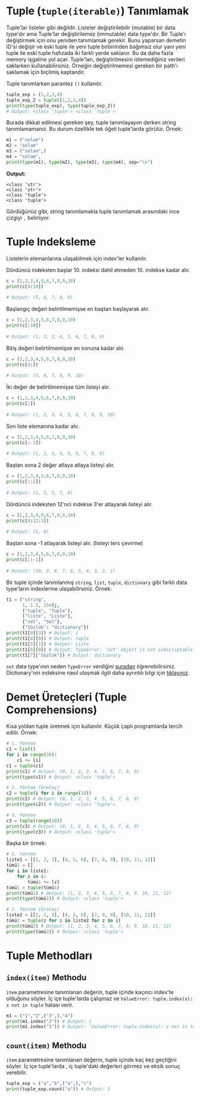 ﻿# Tuple (`tuple(iterable)`) Tanımlamak
Tuple'lar listeler gibi değildir. Listeler değiştirilebilir (mutable) bir data type'dır ama Tuple'lar değiştirilemez (immutable) data type'dır. Bir Tuple'ı değiştirmek için onu yeniden tanımlamak gerekir. Bunu yaparsan demetin ID'si değişir ve eski tuple ile yeni tuple birbirinden bağımsız olur yani yeni tuple ile eski tuple hafızada iki farklı yerde saklanır. Bu da daha fazla memory işgaline yol açar. Tuple'ları, değiştirilmesini istemediğiniz verileri saklarken kullanabilirsiniz. Örneğin değiştirilmemesi gereken bir path'ı saklamak için biçilmiş kaptandır.

Tuple tanımlarken parantez `()` kullanılır.
```py
tuple_exp = (1,2,3,4)
tuple_exp_2 = tuple([1,2,3,4]) 
print(type(tuple_exp), type(tuple_exp_2))
# Output: <class 'tuple'> <class 'tuple'>
```
Burada dikkat edilmesi gereken şey, tuple tanımlayayım derken string tanımlamamanız. Bu durum özellikle tek öğeli tuple'larda görülür. Örnek:
```py
m1 = ("selam")
m2 = "selam"
m3 = ("selam",)
m4 = "selam",
print(type(m1), type(m2), type(m3), type(m4), sep="\n")
```
**Output:**
```
<class 'str'>
<class 'str'>
<class 'tuple'>
<class 'tuple'>
```
Gördüğünüz gibi, string tanımlamakla tuple tanımlamak arasındaki ince çizgiyi `,` belirliyor.

# Tuple Indeksleme
Listelerin elemanlarına ulaşabilmek için index'ler kullanılır.

Dördüncü indeksten başlar 10. indeksi dahil etmeden 10. indekse kadar alır.
```py
c = (1,2,3,4,5,6,7,8,9,10)
print(c[4:10])
  
# Output: (5, 6, 7, 8, 9)
```
Başlangıç değeri belirtilmemişse en baştan başlayarak alır.
```py
c = (1,2,3,4,5,6,7,8,9,10)
print(c[:10])
  
# Output: (1, 2, 3, 4, 5, 6, 7, 8, 9)
```
Bitiş değeri belirtilmemişse en sonuna kadar alır.
```py
c = (1,2,3,4,5,6,7,8,9,10)
print(c[4:])
  
# Output: (5, 6, 7, 8, 9, 10)
```
İki değer de belirtilmemişse tüm listeyi alır.
```py
c = (1,2,3,4,5,6,7,8,9,10)
print(c[:])
  
# Output: (1, 2, 3, 4, 5, 6, 7, 8, 9, 10)
```
Son liste elemanına kadar alır.
```py
c = (1,2,3,4,5,6,7,8,9,10)
print(c[:-1])
  
# Output: (1, 2, 3, 4, 5, 6, 7, 8, 9)
```
Baştan sona 2 değer atlaya atlaya listeyi alır.
```py
c = (1,2,3,4,5,6,7,8,9,10)
print(c[::2])
  
# Output: (1, 3, 5, 7, 9)
```
Dördüncü indeksten 12'nci indekse 3'er atlayarak listeyi alır.
```py
c = (1,2,3,4,5,6,7,8,9,10)
print(c[4:12:3])
  
# Output: (5, 8)
```
Baştan sona -1 atlayarak listeyi alır. (listeyi ters çevirme)
```py
c = (1,2,3,4,5,6,7,8,9,10)
print(c[::-1])
  
# Output: (10, 9, 8, 7, 6, 5, 4, 3, 2, 1)
```
Bir tuple içinde tanımlanmış `string`, `list`, `tuple`, `dictionary` gibi farklı data type'ların indexlerine ulaşabilirsiniz. Örnek:
```py
t1 = ("string",
	  1, 1.5, 15+5j,
	  ("tuple", "Tuple"),
	  ["liste", "Liste"],
	  {"set", "Set"},
	  {"Sözlük": "dictionary"})
print(t1[0][3]) # Output: i
print(t1[4][0]) # Output: tuple
print(t1[5][1]) # Output: Liste
print(t1[6][0]) # Output: TypeError: 'set' object is not subscriptable
print(t1[7]["Sözlük"]) # Output: dictionary
```
`set` data type'ının neden `TypeError` verdiğini [şuradan](set) öğrenebilirsiniz. Dictionary'nin indeksine nasıl ulaşmak ilgili daha ayrıntılı bilgi için [tıklayınız](asdasd).

# Demet Üreteçleri (Tuple Comprehensions)
Kısa yoldan tuple üretmek için kullanılır. Küçük çaplı programlarda tercih edilir. Örnek:
```py
# 1. Yöntem
c1 = list()
for i in range(10):
	c1 += [i]
c1 = tuple(c1)
print(c1) # Output: (0, 1, 2, 3, 4, 5, 6, 7, 8, 9)
print(type(c1)) # Output: <class 'tuple'>

# 2. Yöntem (Üreteç)
c2 = tuple(i for i in range(10))
print(c2) # Output: (0, 1, 2, 3, 4, 5, 6, 7, 8, 9)
print(type(c2)) # Output: <class 'tuple'>

# 3. Yöntem
c3 = tuple(range(10))
print(c3) # Output: (0, 1, 2, 3, 4, 5, 6, 7, 8, 9)
print(type(c3)) # Output: <class 'tuple'>
```
Başka bir örnek:
```py
# 1. Yöntem
liste1 = [[1, 2, 3], [4, 5, 6], [7, 8, 9], [10, 11, 12]]
tümü1 = []
for i in liste1:
	for z in i:
		tümü1 += [z]
tümü1 = tuple(tümü1)
print(tümü1) # Output: (1, 2, 3, 4, 5, 6, 7, 8, 9, 10, 11, 12)
print(type(tümü1)) # Output: <class 'tuple'>

# 2. Yöntem (Üreteç)
liste2 = [[1, 2, 3], [4, 5, 6], [7, 8, 9], [10, 11, 12]]
tümü2 = tuple(z for i in liste2 for z in i)
print(tümü2) # Output: (1, 2, 3, 4, 5, 6, 7, 8, 9, 10, 11, 12)
print(type(tümü2)) # Output: <class 'tuple'>
```

# Tuple Methodları

## `index(item)` Methodu
`item` parametresine tanımlanan değerin, tuple içinde kaçıncı index'te olduğunu söyler. İç içe tuple'larda çalışmaz ve `ValueError: tuple.index(x): x not in tuple` hatası verir.
```py
m1 = ("1","2",("3",),"4")
print(m1.index("2")) # Output: 1
print(m1.index("3")) # Output: `ValueError: tuple.index(x): x not in tuple`
```

## `count(item)` Methodu
`item` parametresine tanımlanan değerin, tuple içinde kaç kez geçtiğini söyler. İç içe tuple'larda , iç tuple'daki değerleri görmez ve eksik sonuç verebilir.
```py
tuple_exp = ("a","b",("a",),"c")
print(tuple_exp.count("a")) # Output: 1

```
